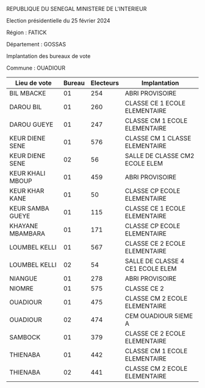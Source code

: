 REPUBLIQUE DU SENEGAL MINISTERE DE L'INTERIEUR

Election présidentielle du 25 février 2024

Région : FATICK

Département : GOSSAS

Implantation des bureaux de vote

Commune : OUADIOUR

| Lieu de vote | Bureau | Electeurs | Implantation |
| - | - | - | - |
| BIL MBACKE | 01 | 254 | ABRI PROVISOIRE |
| DAROU BIL | 01 | 260 | CLASSE CE 1 ECOLE ELEMENTAIRE |
| DAROU GUEYE | 01 | 247 | CLASSE CM 1 ECOLE ELEMENTAIRE |
| KEUR DIENE SENE | 01 | 576 | CLASSE CM 1 CLASSE ELEMENTAIRE |
| KEUR DIENE SENE | 02 | 56 | SALLE DE CLASSE CM2 ECOLE ELEM |
| KEUR KHALI MBOUP | 01 | 459 | ABRI PROVISOIRE |
| KEUR KHAR KANE | 01 | 50 | CLASSE CP ECOLE ELEMENTAIRE |
| KEUR SAMBA GUEYE | 01 | 115 | CLASSE CE 1 ECOLE ELEMENTAIRE |
| KHAYANE MBAMBARA | 01 | 171 | CLASSE CP ECOLE ELEMENTAIRE |
| LOUMBEL KELLI | 01 | 567 | CLASSE CE 2 ECOLE ELEMENTAIRE |
| LOUMBEL KELLI | 02 | 54 | SALLE DE CLASSE 4 CE1 ECOLE ELEM |
| NIANGUE | 01 | 278 | ABRI PROVISOIRE |
| NIOMRE | 01 | 575 | CLASSE CE 2 |
| OUADIOUR | 01 | 475 | CLASSE CM 2 ECOLE ELEMENTAIRE |
| OUADIOUR | 02 | 474 | CEM OUADIOUR 5IEME A |
| SAMBOCK | 01 | 379 | CLASSE CE 2 ECOLE ELEMENTAIRE |
| THIENABA | 01 | 442 | CLASSE CM 1 ECOLE ELEMENTAIRE |
| THIENABA | 02 | 441 | CLASSE CM 2 ECOLE ELEMENTAIRE |

<!-- PageNumber="7/8" -->
